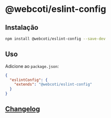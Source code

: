 # @webcoti/eslint-config

## Instalação

```bash
npm install @webcoti/eslint-config --save-dev
```

## Uso

Adicione ao `package.json`:

```json
{
  "eslintConfig": {
    "extends": "@webcoti/eslint-config"
  }
}
```

## [Changelog](CHANGELOG.md)
